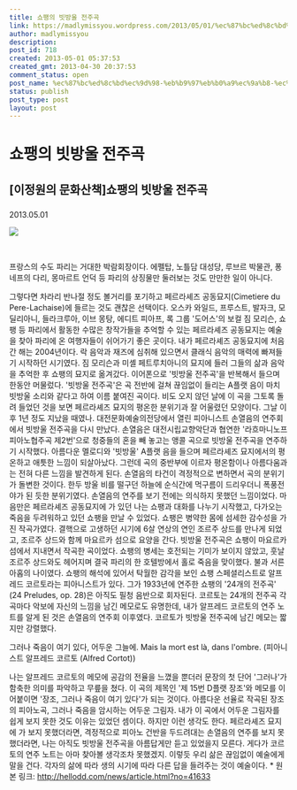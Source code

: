 ```yaml
---
title: 쇼팽의 빗방울 전주곡
link: https://madlymissyou.wordpress.com/2013/05/01/%ec%87%bc%ed%8c%bd%ec%9d%98-%eb%b9%97%eb%b0%a9%ec%9a%b8-%ec%a0%84%ec%a3%bc%ea%b3%a1/
author: madlymissyou
description: 
post_id: 718
created: 2013-05-01 05:37:53
created_gmt: 2013-04-30 20:37:53
comment_status: open
post_name: %ec%87%bc%ed%8c%bd%ec%9d%98-%eb%b9%97%eb%b0%a9%ec%9a%b8-%ec%a0%84%ec%a3%bc%ea%b3%a1
status: publish
post_type: post
layout: post
---
```


# 쇼팽의 빗방울 전주곡

## [이정원의 문화산책]쇼팽의 빗방울 전주곡

### 

2013.05.01

![](http://hellodd.wcms.newscloud.or.kr/data/photos/20130418/art_1367286589.jpg)

 

프랑스의 수도 파리는 거대한 박람회장이다. 에펠탑, 노틀담 대성당, 루브르 박물관, 퐁네프의 다리, 몽마르트 언덕 등 파리의 상징물만 둘러보는 것도 만만한 일이 아니다.

그렇다면 차라리 반나절 정도 볼거리를 포기하고 페르라셰즈 공동묘지(Cimetiere du Pere-Lachaise)에 들르는 것도 괜찮은 선택이다. 오스카 와일드, 프루스트, 발자크, 모딜리아니, 들라크루아, 이브 몽탕, 에디트 피아프, 록 그룹 '도어스'의 보컬 짐 모리슨, 쇼팽 등 파리에서 활동한 수많은 창작가들을 추억할 수 있는 페르라셰즈 공동묘지는 예술을 찾아 파리에 온 여행자들이 쉬어가기 좋은 곳이다. 내가 페르라셰즈 공동묘지에 처음 간 해는 2004년이다. 락 음악과 재즈에 심취해 있으면서 클래식 음악의 매력에 빠져들기 시작하던 시기였다. 짐 모리슨과 미셸 페트루치아니의 묘지에 들러 그들의 삶과 음악을 추억한 후 쇼팽의 묘지로 옮겨갔다. 이어폰으로 '빗방울 전주곡'을 반복해서 들으며 한동안 머물렀다. '빗방울 전주곡'은 곡 전반에 걸쳐 끊임없이 들리는 A플랫 음이 마치 빗방울 소리와 같다고 하여 이름 붙여진 곡이다. 비도 오지 않던 날에 이 곡을 그토록 돌려 들었던 것을 보면 페르라셰즈 묘지의 평온한 분위기과 잘 어울렸던 모양이다. 그날 이후 1년 정도 지났을 때였나. 대전문화예술의전당에서 열린 피아니스트 손열음의 연주회에서 빗방울 전주곡을 다시 만났다. 손열음은 대전시립교향악단과 협연한 '라흐마니노프 피아노협주곡 제2번'으로 청중들의 혼을 빼 놓고는 앵콜 곡으로 빗방울 전주곡을 연주하기 시작했다. 아름다운 멜로디와 '빗방울' A플랫 음을 들으며 페르라셰즈 묘지에서의 평온하고 애틋한 느낌이 되살아났다. 그런데 곡의 중반부에 이르자 평온함이나 아름다움과는 전혀 다른 느낌을 발견하게 된다. 손열음의 타건이 격정적으로 변하면서 곡의 분위기가 돌변한 것이다. 한두 방울 비를 떨구던 하늘에 순식간에 먹구름이 드리우더니 폭풍전야가 된 듯한 분위기였다. 손열음의 연주를 보기 전에는 의식하지 못했던 느낌이었다. 마음만은 페르라셰즈 공동묘지에 가 있던 나는 쇼팽과 대화를 나누기 시작했고, 다가오는 죽음을 두려워하고 있던 쇼팽을 만날 수 있었다. 쇼팽은 병약한 몸에 섬세한 감수성을 가진 작곡가였다. 결핵으로 고생하던 시기에 6살 연상의 연인 조르주 상드를 만나게 되었고, 조르주 상드와 함께 마요르카 섬으로 요양을 간다. 빗방울 전주곡은 쇼팽이 마요르카 섬에서 지내면서 작곡한 곡이었다. 쇼팽의 병세는 호전되는 기미가 보이지 않았고, 훗날 조르주 상드와도 헤어지며 결국 파리의 한 호텔방에서 홀로 죽음을 맞이했다. 불과 서른아홉의 나이였다. 쇼팽의 해석에 있어서 탁월한 감각을 보인 쇼팽 스페셜리스트로 알프레드 코르토라는 피아니스트가 있다. 그가 1933년에 연주한 쇼팽의 '24개의 전주곡' (24 Preludes, op. 28)은 아직도 필청 음반으로 회자된다. 코르토는 24개의 전주곡 각 곡마다 악보에 자신의 느낌을 남긴 메모로도 유명한데, 내가 알프레드 코르토의 연주 노트를 알게 된 것은 손열음의 연주회 이후였다. 코르토가 빗방울 전주곡에 남긴 메모는 짧지만 강렬했다. 

그러나 죽음이 여기 있다, 어두운 그늘에. Mais la mort est là, dans l'ombre. (피아니스트 알프레드 코르토 (Alfred Cortot))

나는 알프레드 코르토의 메모에 공감의 전율을 느꼈을 뿐더러 문장의 첫 단어 '그러나'가 함축한 의미를 파악하고 무릎을 쳤다. 이 곡의 제목인 '제 15번 D플랫 장조'와 메모를 이어붙이면 '장조, 그러나 죽음이 여기 있다'가 되는 것이다. 아름다운 선율로 작곡된 장조의 피아노곡, 그러나 죽음을 암시하는 어두운 그림자. 내가 이 곡에서 어두운 그림자를 쉽게 보지 못한 것도 이유는 있었던 셈이다. 하지만 이런 생각도 한다. 페르라셰즈 묘지에 가 보지 못했더라면, 격정적으로 피아노 건반을 두드려대는 손열음의 연주를 보지 못했더라면, 나는 아직도 빗방울 전주곡을 아름답게만 듣고 있었을지 모른다. 게다가 코르토의 연주 노트는 아마 찾아볼 생각조차 못했겠지. 이렇듯 우리 삶은 끊임없이 예술에게 말을 건다. 각자의 삶에 따라 생의 시기에 따라 다른 답을 들려주는 것이 예술이다. * 원본 링크: http://hellodd.com/news/article.html?no=41633